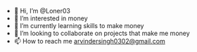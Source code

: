 - 👋 Hi, I’m @Loner03
- 👀 I’m interested in money
- 🌱 I’m currently learning skills to make money
- 💞️ I’m looking to collaborate on projects that make me money
- 📫 How to reach me arvindersingh0302@gmail.com

<!---
Loner03/Loner03 is a ✨ special ✨ repository because its `README.md` (this file) appears on your GitHub profile.
You can click the Preview link to take a look at your changes.
--->
